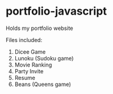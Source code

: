 # portfolio-javascript
Holds my portfolio website

Files included:
1. Dicee Game
2. Lunoku (Sudoku game)
3. Movie Ranking
4. Party Invite
5. Resume
6. Beans (Queens game)
   
